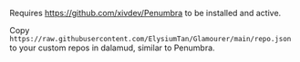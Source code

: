 Requires https://github.com/xivdev/Penumbra to be installed and active.

Copy `https://raw.githubusercontent.com/ElysiumTan/Glamourer/main/repo.json` to your custom repos in dalamud, similar to Penumbra.
